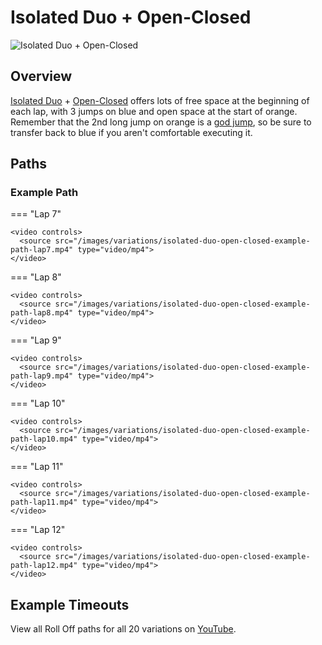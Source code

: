 # Isolated Duo + Open-Closed

![Isolated Duo + Open-Closed](../images/variations/isolated-duo-open-closed.jpg)

## Overview

[Isolated Duo](../rolls/isolated-duo.md#orange) + [Open-Closed](../rolls/closed-open-open-closed.md#blue) offers lots of free space at the beginning of each lap, with 3 jumps on blue and open space at the start of orange. Remember that the 2nd long jump on orange is a [god jump](../advanced/isolated-duo-god-jumps.md), so be sure to transfer back to blue if you aren't comfortable executing it.

## Paths

### Example Path

=== "Lap 7"

    <video controls>
      <source src="/images/variations/isolated-duo-open-closed-example-path-lap7.mp4" type="video/mp4">
    </video>

=== "Lap 8"

    <video controls>
      <source src="/images/variations/isolated-duo-open-closed-example-path-lap8.mp4" type="video/mp4">
    </video>

=== "Lap 9"

    <video controls>
      <source src="/images/variations/isolated-duo-open-closed-example-path-lap9.mp4" type="video/mp4">
    </video>

=== "Lap 10"

    <video controls>
      <source src="/images/variations/isolated-duo-open-closed-example-path-lap10.mp4" type="video/mp4">
    </video>

=== "Lap 11"

    <video controls>
      <source src="/images/variations/isolated-duo-open-closed-example-path-lap11.mp4" type="video/mp4">
    </video>

=== "Lap 12"

    <video controls>
      <source src="/images/variations/isolated-duo-open-closed-example-path-lap12.mp4" type="video/mp4">
    </video>

## Example Timeouts

View all Roll Off paths for all 20 variations on [YouTube](https://www.youtube.com/playlist?list=PLG_QNSp9ZgJLWYSNl4vY26VJCZeOQHO1F).
